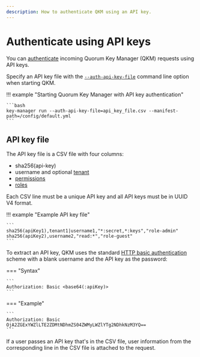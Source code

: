 ```yaml
---
description: How to authenticate QKM using an API key.
---
```


# Authenticate using API keys

You can [authenticate](../../Concepts/Authentication.md#authentication) incoming Quorum Key Manager (QKM) requests using API keys.

Specify an API key file with the [`--auth-api-key-file`](../../Reference/CLI/CLI-Syntax.md#auth-api-key-file) command line option
when starting QKM.

!!! example "Starting Quorum Key Manager with API key authentication"

    ```bash
    key-manager run --auth-api-key-file=api_key_file.csv --manifest-path=/config/default.yml
    ```

## API key file

The API key file is a CSV file with four columns:

- sha256(api-key)
- username and optional [tenant](../../Concepts/Authorization.md#tenant)
- [permissions](../../Reference/RBAC-Permissions.md)
- [roles](../../Concepts/Authorization.md#role)

Each CSV line must be a unique API key and all API keys must be in UUID V4 format.

!!! example "Example API key file"

    ```
    sha256(apiKey1),tenant1|username1,"*:secret,*:keys","role-admin"
    sha256(apiKey2),username2,"read:*","role-guest"
    ```

To extract an API key, QKM uses the standard [HTTP basic authentication](https://swagger.io/docs/specification/authentication/basic-authentication/)
scheme with a blank username and the API key as the password:

=== "Syntax"

    ```
    Authorization: Basic <base64(:apiKey)>
    ```

=== "Example"

    ```
    Authorization: Basic OjA2ZGExYWZlLTE2ZDMtNDhmZS04ZWMyLWZlYTg2NDhkNzM3YQ==
    ```

If a user passes an API key that's in the CSV file, user information from the corresponding line in the CSV file is
attached to the request.
